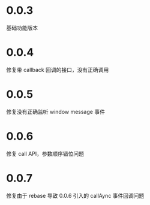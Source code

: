# 0.0.3

基础功能版本

# 0.0.4

修复带 callback 回调的接口，没有正确调用

# 0.0.5

修复没有正确监听 window message 事件

# 0.0.6

修复 call API，参数顺序错位问题

# 0.0.7

修复由于 rebase 导致 0.0.6 引入的 callAync 事件回调问题
